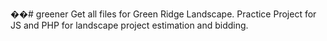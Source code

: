 ��# greener
Get all files for Green Ridge Landscape.
Practice Project for JS and PHP for landscape project estimation and bidding.
